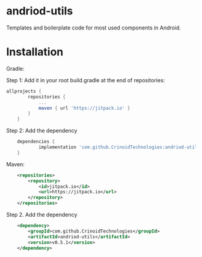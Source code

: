 # andriod-utils
Templates and boilerplate code for most used components in Android. 

# Installation

Gradle:

Step 1: Add it in your root build.gradle at the end of repositories:
```groovy 
allprojects {
		repositories {
			...
			maven { url 'https://jitpack.io' }
		}
	}
```
Step 2: Add the dependency
```groovy 
	dependencies {
	        implementation 'com.github.CrinoidTechnologies:andriod-utils:v0.5.1'
	}
 ``` 
Maven:

```xml
	<repositories>
		<repository>
		    <id>jitpack.io</id>
		    <url>https://jitpack.io</url>
		</repository>
	</repositories>
```
Step 2. Add the dependency

```xml
	<dependency>
	    <groupId>com.github.CrinoidTechnologies</groupId>
	    <artifactId>andriod-utils</artifactId>
	    <version>v0.5.1</version>
	</dependency>
```
